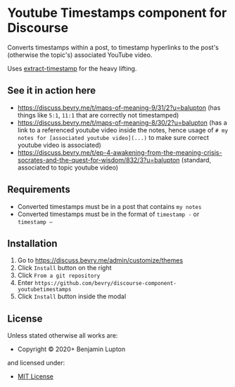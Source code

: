 # Youtube Timestamps component for Discourse

Converts timestamps within a post, to timestamp hyperlinks to the post's (otherwise the topic's) associated YouTube video.

Uses [extract-timestamp](https://github.com/bevry/extract-timestamp/) for the heavy lifting.

## See it in action here

-   https://discuss.bevry.me/t/maps-of-meaning-9/31/2?u=balupton (has things like `5:1`, `11:1` that are correctly not timestamped)
-   https://discuss.bevry.me/t/maps-of-meaning-8/30/2?u=balupton (has a link to a referenced youtube video inside the notes, hence usage of `# my notes for [associated youtube video](...)` to make sure correct youtube video is associated)
-   https://discuss.bevry.me/t/ep-4-awakening-from-the-meaning-crisis-socrates-and-the-quest-for-wisdom/832/3?u=balupton (standard, associated to topic youtube video)

## Requirements

-   Converted timestamps must be in a post that contains `my notes`
-   Converted timestamps must be in the format of `timestamp -` or `timestamp —`

## Installation

1. Go to https://discuss.bevry.me/admin/customize/themes
1. Click `Install` button on the right
1. Click `From a git repository`
1. Enter `https://github.com/bevry/discourse-component-youtubetimestamps`
1. Click `Install` button inside the modal

<!-- LICENSE/ -->

<h2>License</h2>

Unless stated otherwise all works are:

<ul><li>Copyright &copy; 2020+ Benjamin Lupton</li></ul>

and licensed under:

<ul><li><a href="http://spdx.org/licenses/MIT.html">MIT License</a></li></ul>

<!-- /LICENSE -->
